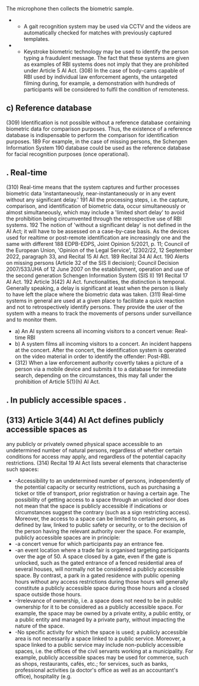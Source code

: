 The microphone then collects the biometric sample.
- - A gait recognition system may be used via CCTV and the videos are automatically checked for matches with previously captured templates.
- -  Keystroke  biometric  technology  may  be  used  to  identify  the  person  typing  a fraudulent message.
The fact that these systems are given as examples of RBI systems does not imply that they are prohibited under Article 5 AI Act.
(308) In the case of body-cams capable of RBI used by individual law enforcement agents, the  untargeted  filming  during,  for  example,  a  demonstration  with  hundreds  of participants will be considered to fulfil the condition of remoteness.
## c) Reference database
(309) Identification is not possible without a reference database containing biometric data for comparison purposes. Thus, the existence of a reference database is indispensable to perform the comparison for identification purposes. 189
For example, in the case of missing persons, the Schengen Information System 190 database could be used as the reference database for facial recognition purposes (once operational).
## . Real-time
(310) Real-time  means  that  the  system  captures  and  further  processes  biometric  data 'instantaneously, near-instantaneously or in any event without any significant delay.' 191 All the processing steps, i.e. the capture, comparison, and identification of biometric data,  occur  simultaneously  or  almost  simultaneously,  which  may  include  a  'limited short delay' to avoid the prohibition being circumvented through the retrospective use of RBI systems. 192 The notion of 'without a significant delay' is not defined in the AI Act; it will have to be assessed on a case-by-case basis.  As the devices used for realtime  or  post-remote  identification  are  increasingly  one  and  the  same  with  different
188 EDPB-EDPS, Joint Opinion 5/2021, p. 11; Council of the European Union, 'Opinion of the Legal Service', 12302/22, 12 September 2022, paragraph 33, and Recital 15 AI Act. 189 Recital 34 AI Act.
190 Alerts on missing persons (Article 32 of the SIS II decision); Council Decision 2007/533/JHA of 12 June 2007 on the establishment, operation and use of the second generation Schengen Information System (SIS II)
191 Recital 17 AI Act.
192 Article 3(42) AI Act.
functionalities, the distinction is temporal. Generally speaking, a delay is significant at least when the person is likely to have left the place where the biometric data was taken.
(311) Real-time systems in general are used at a given place to facilitate a quick reaction and not to retrospectively identify persons. They provide the user of the system with a means to track the movements of persons under surveillance and to monitor them.
- a) An AI system screens all incoming visitors to a concert venue: Real-time RBI
- b) A  system  films  all  incoming  visitors  to  a  concert.  An  incident  happens  at  the concert. After the concert, the identification system is operated on the video material in order to identify the offender: Post-RBI.
- (312) When a law enforcement authority covertly takes a picture of a person via a mobile device  and  submits  it  to  a  database  for  immediate  search,  depending  on  the circumstances, this may fall under the prohibition of Article 5(1)(h) AI Act.
## . In publicly accessible spaces .
## (313) Article 3(44) AI Act defines publicly accessible spaces as
any publicly or privately owned physical space accessible to an undetermined number of natural persons, regardless of whether certain conditions for access may apply, and regardless of the potential capacity restrictions.
(314) Recital 19 AI Act lists several elements that characterise such spaces:
- -Accessibility to an undetermined number of persons, independently of the potential capacity or security restrictions, such as purchasing a ticket or title of transport, prior registration or having a certain age. The possibility of getting access to a space through an unlocked door does not mean that the space is publicly accessible if indications or circumstances suggest the contrary (such as a sign restricting access). Moreover, the access to a space can be limited to certain persons, as defined by law, linked  to  public  safety  or  security,  or  to  the  decision  of  the  person  having  the relevant authority over the space.
For example, publicly accessible spaces are in principle:
- -a concert venue for which participants pay an entrance fee.
- -an event location where a trade fair is organised targeting participants over the age of 50.
A space closed by a gate, even if the gate is unlocked, such as the gated entrance of a fenced residential area of several houses, will normally not be considered a publicly accessible space. By contrast, a park in a gated residence with public opening hours without any access restrictions during those hours will generally constitute a publicly accessible space during those hours and a closed space outside those hours.
- -Irrelevance of ownership, i.e. a space does not need to be in public ownership for it to be considered as a publicly accessible space.
For example, the space may be owned by a private entity, a public entity, or a public entity and managed by a private party, without impacting the nature of the space.
- -No specific activity for which the space is used; a publicly accessible area is not necessarily a space linked to a public service. Moreover, a space linked to a public service  may  include  non-publicly  accessible  spaces,  i.e.  the  offices  of  the  civil servants working at a municipality.
For example, publicly accessible spaces may be used for commerce, such as shops, restaurants, cafés, etc.; for services, such as banks, professional activities (a doctor's office as well as an accountant's office), hospitality (e.g. 